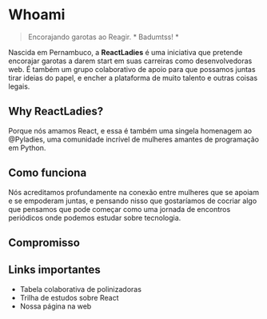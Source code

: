 # Whoami

> Encorajando garotas ao Reagir. * Badumtss! *

Nascida em Pernambuco, a **ReactLadies** é uma iniciativa que pretende encorajar garotas a darem start em suas carreiras como desenvolvedoras web. É também um grupo colaborativo de apoio para que possamos juntas tirar ideias do papel, e encher a plataforma de muito talento e outras coisas legais.

## Why ReactLadies?

Porque nós amamos React, e essa é também uma singela homenagem ao @Pyladies, uma comunidade incrível de mulheres amantes de programação em Python.

## Como funciona

Nós acreditamos profundamente na conexão entre mulheres que se apoiam e se empoderam juntas, e pensando nisso que gostaríamos de cocriar algo que pensamos que pode começar como uma jornada de encontros periódicos onde podemos estudar sobre tecnologia.

## Compromisso

## Links importantes

* Tabela colaborativa de polinizadoras
* Trilha de estudos sobre React
* Nossa página na web
